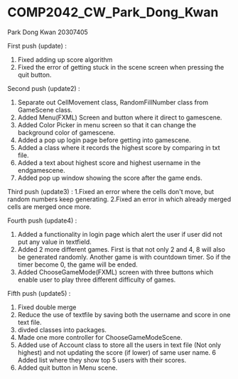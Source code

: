 # COMP2042_CW_Park_Dong_Kwan
Park Dong Kwan 20307405

First push (update) :
1. Fixed adding up score algorithm 
2. Fixed the error of getting stuck in the scene screen when pressing the quit button.

Second push (update2) :
1. Separate out CellMovement class, RandomFillNumber class from GameScene class.
2. Added Menu(FXML) Screen and button where it direct to gamescene.
3. Added Color Picker in menu screen so that it can change the background color of gamescene.
4. Added a pop up login page before getting into gamescene.
5. Added a class where it records the highest score by comparing in txt file. 
6. Added a text about highest score and highest username in the endgamescene. 
7. Added pop up window showing the score after the game ends. 

Third push (update3) :
1.Fixed an error where the cells don't move, but random numbers keep generating. 
2.Fixed an error in which already merged cells are merged once more.  

Fourth push (update4) :
1. Added a functionality in login page which alert the user if user did not put any value in textfield. 
2. Added 2 more different games. First is that not only 2 and 4,  8 will also be generated randomly. Another game is with countdown timer. So if the timer become 0, the game will be ended.
2. Added ChooseGameMode(FXML) screen with three buttons which enable user to play three different difficulty of games. 

Fifth push (update5) :
1. Fixed double merge 
2. Reduce the use of textfile by saving both the username and score in one text file. 
3. divded classes into packages.
4. Made one more controller for ChooseGameModeScene. 
5. Added use of Account class to store all the users in text file (Not only highest) and not updating the score (if lower) of same user name.
6  Added list where they show top 5 users with their scores.
7. Added quit button in Menu scene.